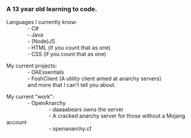 ### A 13 year old learning to code.

Languages I currently know:
    <br>
    - C#
    <br>
    - Java
		<br>
    - (Node)JS
    <br>
    - HTML (if you count that as one)
    <br>
    - CSS (if you count that as one)

My current projects:
    <br>
    - OAEssentials
    <br>
    - FoshClient (A utility client aimed at anarchy servers)
    <br>
    and more that I can't tell you about.

My current "work":
    <br>
    - OpenAnarchy
        <br>
        - daaaabears owns the server
        <br>
        - A cracked anarchy server for those without a Mojang account
        <br>
        - openanarchy.cf
